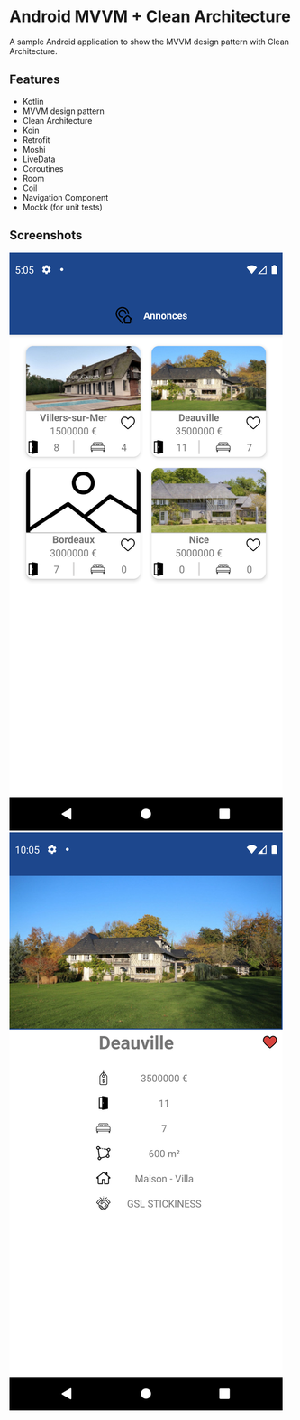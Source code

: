# Android MVVM + Clean Architecture

A sample Android application to show the MVVM design pattern with Clean Architecture.

## Features

- Kotlin
- MVVM design pattern
- Clean Architecture
- Koin
- Retrofit
- Moshi
- LiveData
- Coroutines
- Room
- Coil
- Navigation Component
- Mockk (for unit tests)

## Screenshots
![image info](./screenshots/Screenshot_1.png)
![image info](./screenshots/Screenshot_2.png)